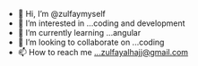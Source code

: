 - 👋 Hi, I’m @zulfaymyself
- 👀 I’m interested in ...coding and development
- 🌱 I’m currently learning ...angular
- 💞️ I’m looking to collaborate on ...coding
- 📫 How to reach me ...zulfayalhajj@gmail.com

<!---
zulfaymyself/zulfaymyself is a ✨ special ✨ repository because its `README.md` (this file) appears on your GitHub profile.
You can click the Preview link to take a look at your changes.
--->
